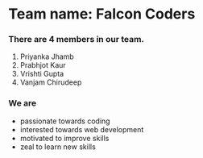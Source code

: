 # Team name: **Falcon Coders**

### There are **4 members** in our team.
1. Priyanka Jhamb
2. Prabhjot Kaur
3. Vrishti Gupta
4. Vanjam Chirudeep


### We are 
- passionate towards coding
- interested towards web development
- motivated to improve skills
- zeal to learn new skills

